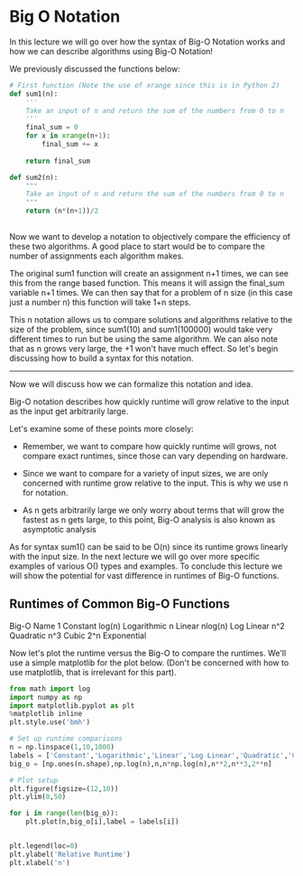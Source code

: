 # Big O Notation

In this lecture we will go over how the syntax of Big-O Notation works and how we can describe algorithms using Big-O Notation!

We previously discussed the functions below:
```py
# First function (Note the use of xrange since this is in Python 2)
def sum1(n):
    '''
    Take an input of n and return the sum of the numbers from 0 to n
    '''
    final_sum = 0
    for x in xrange(n+1): 
        final_sum += x
    
    return final_sum
```
```py
def sum2(n):
    """
    Take an input of n and return the sum of the numbers from 0 to n
    """
    return (n*(n+1))/2
    
```

Now we want to develop a notation to objectively compare the efficiency of these two algorithms. A good place to start would be to compare the number of assignments each algorithm makes.

The original sum1 function will create an assignment n+1 times, we can see this from the range based function. This means it will assign the final_sum variable n+1 times. We can then say that for a problem of n size (in this case just a number n) this function will take 1+n steps.

This n notation allows us to compare solutions and algorithms relative to the size of the problem, since sum1(10) and sum1(100000) would take very different times to run but be using the same algorithm. We can also note that as n grows very large, the +1 won't have much effect. So let's begin discussing how to build a syntax for this notation.

<hr>

Now we will discuss how we can formalize this notation and idea.

Big-O notation describes how quickly runtime will grow relative to the input as the input get arbitrarily large.

Let's examine some of these points more closely:

* Remember, we want to compare how quickly runtime will grows, not compare exact runtimes, since those can vary depending on hardware.

* Since we want to compare for a variety of input sizes, we are only concerned with runtime grow relative to the input. This is why we use n for notation.

* As n gets arbitrarily large we only worry about terms that will grow the fastest as n gets large, to this point, Big-O analysis is also known as asymptotic analysis

As for syntax sum1() can be said to be O(n) since its runtime grows linearly with the input size. In the next lecture we will go over more specific examples of various O() types and examples. To conclude this lecture we will show the potential for vast difference in runtimes of Big-O functions.

## Runtimes of Common Big-O Functions

Big-O	Name
1	    Constant
log(n)	Logarithmic
n	    Linear
nlog(n)	Log Linear
n^2	    Quadratic
n^3	    Cubic
2^n	    Exponential


Now let's plot the runtime versus the Big-O to compare the runtimes. We'll use a simple matplotlib for the plot below. (Don't be concerned with how to use matplotlib, that is irrelevant for this part).
```py 
from math import log
import numpy as np
import matplotlib.pyplot as plt
%matplotlib inline
plt.style.use('bmh')

# Set up runtime comparisons
n = np.linspace(1,10,1000)
labels = ['Constant','Logarithmic','Linear','Log Linear','Quadratic','Cubic','Exponential']
big_o = [np.ones(n.shape),np.log(n),n,n*np.log(n),n**2,n**3,2**n]

# Plot setup
plt.figure(figsize=(12,10))
plt.ylim(0,50)

for i in range(len(big_o)):
    plt.plot(n,big_o[i],label = labels[i])


plt.legend(loc=0)
plt.ylabel('Relative Runtime')
plt.xlabel('n')
```
